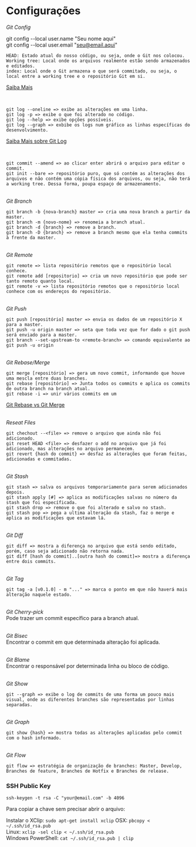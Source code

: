 # Configurações

 *Git Config* <br />

git config --local user.name "Seu nome aqui"
<br />
git config --local user.email "seu@email.aqui"

    HEAD: Estado atual do nosso código, ou seja, onde o Git nos colocou.
    Working tree: Local onde os arquivos realmente estão sendo armazenados e editados.
    index: Local onde o Git armazena o que será commitado, ou seja, o local entre a working tree e o repositório Git em si.
    
[Saiba Mais](https://git-scm.com/book/pt-br/v2/Fundamentos-de-Git-Gravando-Altera%C3%A7%C3%B5es-em-Seu-Reposit%C3%B3rio)

<br />

    git log --oneline => exibe as alterações em uma linha.
    git log -p => exibe o que foi alterado no código.
    git log --help => exibe opções possíveis.
    git log --graph => exbibe os logs num gráfico as linhas específicas do desenvolvimento.

[Saiba Mais sobre Git Log](https://devhints.io/git-log)

<br />

    git commit --amend => ao clicar enter abrirá o arquivo para editar o commit.
    git init --bare => repositório puro, que só contém as alterações dos arquivos e não contém uma cópia física dos arquivos, ou seja, não terá a working tree. Dessa forma, poupa espaço de armazenamento.

<br /> *Git Branch* <br />

    git branch -b {nova-branch} master => cria uma nova branch a partir da master.
    git branch -m {novo-nome} => renomeia a branch atual.
    git branch -d {branch} => remove a branch.
    git branch -D {branch} => remove a branch mesmo que ela tenha commits à frente da master.

<br /> *Git Remote* <br />

    git remote => lista repositório remotos que o repositório local conhece.
    git remote add [repositorio] => cria um novo repositório que pode ser tanto remoto quanto local.
    git remote -v => lista repositório remotos que o repositório local conhece com os endereços do repositório.
    
<br /> *Git Push* <br />

    git push [repositório] master => envia os dados de um repositório X para a master.
    git push -u origin master => seta que toda vez que for dado o git push será enviado para a master.
    git branch --set-upstream-to <remote-branch> => comando equivalente ao git push -u origin
    
<br /> *Git Rebase/Merge* <br />

    git merge [repositório] => gera um novo commit, informando que houve uma mescla entre duas branches.
    git rebase [repositório] => Junta todos os commits e aplica os commits de outra branch na branch atual.
    git rebase -i => unir vários commits em um

[Git Rebase vs Git Merge](https://medium.com/datadriveninvestor/git-rebase-vs-merge-cc5199edd77c)


<br /> *Reseat Files* <br />

    git chechout --<file> => remove o arquivo que ainda não foi adicionado.
    git reset HEAD <file> => desfazer o add no arquivo que já foi adicionado, mas alterações no arquivo permanecem.
    git revert {hash do commit} => desfaz as alterações que foram feitas, adicionadas e commitadas.
    
<br /> *Git Stash* <br />

    git stash => salva os arquivos temporariamente para serem adicionados depois.
    git stash apply [#] => aplica as modificações salvas no número da stash que foi específicada. 
    git stash drop => remove o que foi alterado e salvo no stash.
    git stash pop => pega a ultima alteração da stash, faz o merge e aplica as modificações que estavam lá.
    
<br /> *Git Diff* <br />

    git diff => mostra a diferença no arquivo que está sendo editado, porém, caso seja adicionado não retorna nada.
    git diff [hash do commit]..[outra hash do commit]=> mostra a diferença entre dois commits.
        
<br /> *Git Tag* <br />

    git tag -a [v0.1.0] - m "..." => marca o ponto em que não haverá mais alteração naquele estado.

<br /> *Git Cherry-pick* <br />
Pode trazer um commit específico para a branch atual.

<br /> *Git Bisec* <br />
Encontrar o commit em que determinada alteração foi aplicada.

<br /> *Git Blame* <br />
Encontrar o responsável por determinada linha ou bloco de código.

<br /> *Git Show* <br />

    git --graph => exibe o log de commits de uma forma um pouco mais visual, onde as diferentes branches são representadas por linhas separadas.
    
<br /> *Git Graph* <br />

    git show {hash} => mostra todas as alterações aplicadas pelo commit com o hash informado.
    
<br /> *Git Flow* <br />

    git flow => estratégia de organização de branches: Master, Develop, Branches de feature, Branches de Hotfix e Branches de release.


### SSH Public Key

    ssh-keygen -t rsa -C "your@email.com" -b 4096

Para copiar a chave sem precisar abrir o arquivo:

Instalar o XClip: `sudo apt-get install xclip`
OSX: `pbcopy < ~/.ssh/id_rsa.pub`<br />
Linux: `xclip -sel clip < ~/.ssh/id_rsa.pub`<br />
Windows PowerShell: `cat ~/.ssh/id_rsa.pub | clip`
